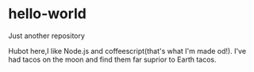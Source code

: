 # hello-world
Just another repository


Hubot here,I like Node.js and coffeescript(that's what I'm made od!).
I've had tacos on the moon and find them far suprior to Earth tacos.
